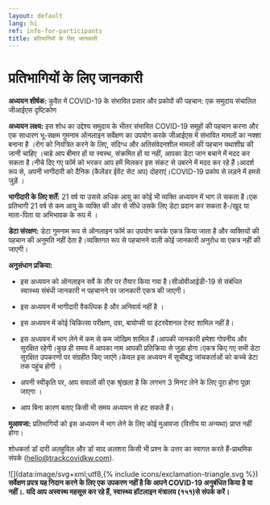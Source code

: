 ```yaml
---
layout: default
lang: hi
ref: info-for-participants
title: प्रतिभागियों के लिए जानकारी
---
```

# प्रतिभागियों के लिए जानकारी


**अध्ययन शीर्षक:**  कुवैत में COVID-19 के संभावित प्रसार और प्रकोपों की पहचान: एक समुदाय संचालित जीआईएस दृष्टिकोण

**अध्ययन लक्ष्य:**  इस शोध का उद्देश्य समुदाय के भीतर संभावित COVID-19 समूहों की पहचान करना और एक साधारण भू-सक्षम गुमनाम ऑनलाइन सर्वेक्षण का उपयोग करके जीआईएस में संभावित मामलों का नक्शा बनाना है ।रोग को नियंत्रित करने के लिए, संदिग्ध और अतिसंवेदनशील मामलों की पहचान यथाशीघ्र की जानी चाहिए ।चाहे आप बीमार हों या स्वस्थ, संक्रमित हों या नहीं, आपका डेटा जान बचाने में मदद कर सकता है।नीचे दिए गए फॉर्म को भरकर आप हमें मिलकर इस संकट से उबरने में मदद कर रहे हैं।आदर्श रूप से, अपनी भागीदारी को दैनिक (कैलेंडर ईवेंट सेट अप) दोहराएं।COVID-19 प्रकोप से लड़ने में हमसे जुड़ें ।

**भागीदारी के लिए शर्तें:**  21 वर्ष या उससे अधिक आयु का कोई भी व्यक्ति अध्ययन में भाग ले सकता है।एक प्रतिभागी 21 वर्ष से कम आयु के व्यक्ति की ओर से सीधे उसके लिए डेटा प्रदान कर सकता है-/खुद या माता-पिता या अभिभावक के रूप में ।

**डेटा संरक्षण:**  डेटा गुमनाम रूप से ऑनलाइन फॉर्म का उपयोग करके एकत्र किया जाता है और व्यक्तियों की पहचान की अनुमति नहीं देता है।व्यक्तिगत रूप से पहचानने वाली कोई जानकारी अनुरोध या एकत्र नहीं की जाएगी।


**अनुसंधान प्रक्रिया:**

* इस अध्ययन को ऑनलाइन सर्वे के तौर पर तैयार किया गया है।सीओवीआईडी-19 से संबंधित स्वास्थ्य संबंधी जानकारी न पहचानने पर जानकारी एकत्र की जाएगी।

* इस अध्ययन में भागीदारी वैकल्पिक है और अनिवार्य नहीं है ।

* इस अध्ययन में कोई चिकित्सा परीक्षण, दवा, बायोप्सी या इंटरवेंशनल टेस्ट शामिल नहीं है।

* इस अध्ययन में भाग लेने में कम से कम जोखिम शामिल हैं।आपकी जानकारी हमेशा गोपनीय और सुरक्षित रहेगी।कुछ ही समय में आपका नाम आपकी प्रतिक्रिया से जुड़ा होगा।एकत्र किए गए सभी डेटा सुरक्षित उपकरणों पर संग्रहीत किए जाएंगे।केवल इस अध्ययन में सूचीबद्ध जांचकर्ताओं को कच्चे डेटा तक पहुंच होगी ।

* अपनी स्वीकृति पर, आप सवालों की एक श्रृंखला है कि लगभग 3 मिनट लेने के लिए पूरा होगा पूछा जाएगा ।

* आप बिना कारण बताए किसी भी समय अध्ययन से हट सकते हैं।

**मुआवजा:** प्रतिभागियों को इस अध्ययन में भाग लेने के लिए कोई मुआवजा (वित्तीय या अन्यथा) प्राप्त नहीं होगा।

शोधकर्ता डॉ दारी अलहुविल और डॉ साद अलशरा किसी भी प्रश्न के उत्तर का स्वागत करते हैं-प्राथमिक संपर्क  ([hello@trackcovidkw.com](mailto:hello@trackcovidkw.com)).


![](data:image/svg+xml;utf8,{% include icons/exclamation-triangle.svg %}) **सर्वेक्षण प्रपत्र यह निदान करने के लिए एक उपकरण नहीं है कि आपने COVID-19 अनुबंधित किया है या नहीं।. यदि आप अस्वस्थ महसूस कर रहे हैं,  स्वास्थ्य हॉटलाइन मंत्रालय (१५१)से संपर्क करें।**
